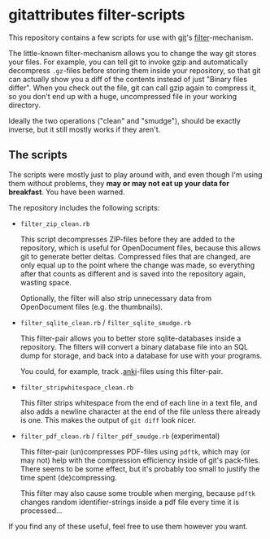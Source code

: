 gitattributes filter-scripts
============================

This repository contains a few scripts for use with [git]'s [filter]-mechanism.

The little-known filter-mechanism allows you to change the way git stores
your files. For example, you can tell git to invoke gzip and automatically
decompress `.gz`-files before storing them inside your repository, so that
git can actually show you a diff of the contents instead of just "Binary files
differ". When you check out the file, git can call gzip again to compress it,
so you don't end up with a huge, uncompressed file in your working directory.

Ideally the two operations ("clean" and "smudge"), should be exactly inverse,
but it still mostly works if they aren't.

The scripts
-----------

The scripts were mostly just to play around with, and even though I'm using
them without problems, they **may or may not eat up your data for breakfast**.
You have been warned.

The repository includes the following scripts:

* `filter_zip_clean.rb`

  This script decompresses ZIP-files before they are added to the repository,
  which is useful for OpenDocument files, because this allows git to generate
  better deltas. Compressed files that are changed, are only equal up to
  the point where the change was made, so everything after that counts as
  different and is saved into the repository again, wasting space.

  Optionally, the filter will also strip unnecessary data from OpenDocument
  files (e.g. the thumbnails).

* `filter_sqlite_clean.rb` / `filter_sqlite_smudge.rb`

  This filter-pair allows you to better store sqlite-databases inside a
  repository. The filters will convert a binary database file into an SQL
  dump for storage, and back into a database for use with your programs.

  You could, for example, track .[anki]-files using this filter-pair.

* `filter_stripwhitespace_clean.rb`

  This filter strips whitespace from the end of each line in a text file,
  and also adds a newline character at the end of the file unless there
  already is one. This makes the output of `git diff` look nicer.

* `filter_pdf_clean.rb` / `filter_pdf_smudge.rb` (experimental)

  This filter-pair (un)compresses PDF-files using `pdftk`, which may (or
  may not) help with the compression efficiency inside of git's pack-files.
  There seems to be some effect, but it's probably too small to justify the
  time spent (de)compressing.

  This filter may also cause some trouble when merging, because `pdftk`
  changes random identifier-strings inside a pdf file every time it is
  processed...

If you find any of these useful, feel free to use them however you want.


[git]:    http://www.git-scm.org
[anki]:   http://ichi2.net/anki/
[filter]: http://www.kernel.org/pub/software/scm/git/docs/gitattributes.html#_tt_filter_tt
